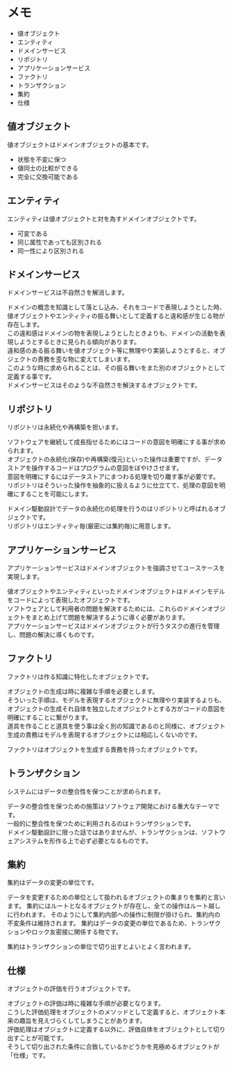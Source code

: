 # メモ

- 値オブジェクト  
- エンティティ  
- ドメインサービス  
- リポジトリ  
- アプリケーションサービス  
- ファクトリ  
- トランザクション  
- 集約  
- 仕様  

## 値オブジェクト

値オブジェクトはドメインオブジェクトの基本です。  

- 状態を不変に保つ  
- 値同士の比較ができる  
- 完全に交換可能である  

## エンティティ

エンティティは値オブジェクトと対を為すドメインオブジェクトです。  

- 可変である  
- 同じ属性であっても区別される  
- 同一性により区別される  

## ドメインサービス

ドメインサービスは不自然さを解消します。  

ドメインの概念を知識として落とし込み、それをコードで表現しようとした時、値オブジェクトやエンティティの振る舞いとして定義すると違和感が生じる物が存在します。  
この違和感はドメインの物を表現しようとしたときよりも、ドメインの活動を表現しようとするときに見られる傾向があります。  
違和感のある振る舞いを値オブジェクト等に無理やり実装しようとすると、オブジェクトの責務を歪な物に変えてしまいます。  
このような時に求められることは、その振る舞いをまた別のオブジェクトとして定義する事です。  
ドメインサービスはそのような不自然さを解決するオブジェクトです。  

## リポジトリ

リポジトリは永続化や再構築を担います。

ソフトウェアを継続して成長指せるためにはコードの意図を明確にする事が求められます。  
オブジェクトの永続化(保存)や再構築(復元)といった操作は重要ですが、データストアを操作するコードはプログラムの意図をぼやけさせます。  
意図を明確にするにはデータストアにまつわる処理を切り離す事が必要です。  
リポジトリはそういった操作を抽象的に扱えるように仕立てて、処理の意図を明確にすることを可能にします。  

ドメイン駆動設計でデータの永続化の処理を行うのはリポジトリと呼ばれるオブジェクトです。  
リポジトリはエンティティ毎(厳密には集約毎)に用意します。  

## アプリケーションサービス

アプリケーションサービスはドメインオブジェクトを強調させてユースケースを実現します。  

値オブジェクトやエンティティといったドメインオブジェクトはドメインモデルをコードによって表現したオフジェクトです。  
ソフトウェアとして利用者の問題を解決するためには、これらのドメインオブジェクトをまとめ上げて問題を解決するように導く必要があります。  
アプリケーションサービスはドメインオブジェクトが行うタスクの進行を管理し、問題の解決に導くものです。  

## ファクトリ

ファクトリは作る知識に特化したオブジェクトです。  

オブジェクトの生成は時に複雑な手順を必要とします。  
そういった手順は、モデルを表現するオブジェクトに無理やり実装するよりも、オブジェクトの生成それ自体を独立したオブジェクトとする方がコードの意図を明確にすることに繋がります。  
道具を作ることと道具を使う事は全く別の知識であるのと同様に、オブジェクト生成の責務はモデルを表現するオブジェクトには相応しくないのです。  

ファクトリはオブジェクトを生成する責務を持ったオブジェクトです。  

## トランザクション

システムにはデータの整合性を保つことが求められます。  

データの整合性を保つための施策はソフトウェア開発における重大なテーマです。  
一般的に整合性を保つために利用されるのはトランザクションです。  
ドメイン駆動設計に限った話ではありませんが、トランザクションは、ソフトウェアシステムを形作る上で必ず必要となるものです。  

## 集約

集約はデータの変更の単位です。

データを変更するための単位として扱われるオブジェクトの集まりを集約と言います。
集約にはルートとなるオブジェクトが存在し、全ての操作はルート越しに行われます。
そのようにして集約内部への操作に制限が掛けられ、集約内の不変条件は維持されます。
集約はデータの変更の単位であるため、トランザクションやロック友密接に関係する物です。

集約はトランザクションの単位で切り出すとよいとよく言われます。

## 仕様

オブジェクトの評価を行うオブジェクトです。  

オブジェクトの評価は時に複雑な手順が必要となります。  
こうした評価処理をオブジェクトのメソッドとして定義すると、オブジェクト本来の趣旨を見えづらくしてしまうことがあります。  
評価処理はオブジェクトに定義する以外に、評価自体をオブジェクトとして切り出すことが可能です。  
そうして切り出された条件に合致しているかどうかを見極めるオブジェクトが「仕様」です。  
